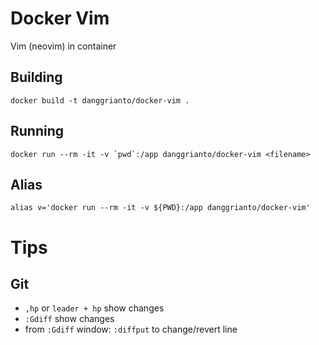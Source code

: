 # Docker Vim

Vim (neovim) in container

## Building

```
docker build -t danggrianto/docker-vim .
```

## Running

```
docker run --rm -it -v `pwd`:/app danggrianto/docker-vim <filename>
```

## Alias

```
alias v='docker run --rm -it -v ${PWD}:/app danggrianto/docker-vim'
```

# Tips

## Git

- `,hp` or `leader + hp` show changes
- `:Gdiff` show changes
- from `:Gdiff` window: `:diffput` to change/revert line
